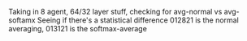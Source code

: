 Taking in 8 agent, 64/32 layer stuff, checking for avg-normal vs avg-softamx
Seeing if there's a statistical difference
012821 is the normal averaging, 013121 is the softmax-average
